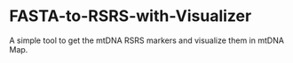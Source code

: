 FASTA-to-RSRS-with-Visualizer
=============================

A simple tool to get the mtDNA RSRS markers and visualize them in mtDNA Map.
